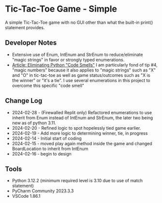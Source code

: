 # Tic-Tac-Toe Game - Simple
A simple Tic-Tac-Toe game with no GUI other than what the built-in print() statement provides.

## Developer Notes
* Extensive use of Enum, IntEnum and StrEnum to reduce/eliminate "magic strings" in favor or strongly typed enumerations. 
* [Article: Eliminating Python "Code Smells"](https://www.arjancodes.com/blog/best-practices-for-eliminating-python-code-smells)
  I am particularly fond of tip #4, "magic numbers" because it also applies to "magic strings" 
  such as "X" and "O" in tic-tac-toe as well as game status/outcomes such as
  "X is the winner" or "it's a tie".
  I use several enumerations in this project to overcome this specific "code smell"
## Change Log
* 2024-02-28 - (Firewalled Replit only) Refactored enumerations to use inherit from Enum instead of IntEnum and StrEnum, the later two being
new as of python 3.11.
* 2024-02-20 - Refined logic to spot hopelessly tied game earlier.
* 2024-02-19 - Add more logic to determining winner, tie, in progress
* 2024-02-14 - Initial start of coding
* 2024-02-15 - moved play again method inside the game and changed BoardLocation to inherit from IntEnum
* 2024-02-16 - begin to design
## Tools
* Python 3.12.2 (minimum required level is 3.10 due to use of match statement)
* PyCharm Community 2023.3.3
* VSCode 1.86.1